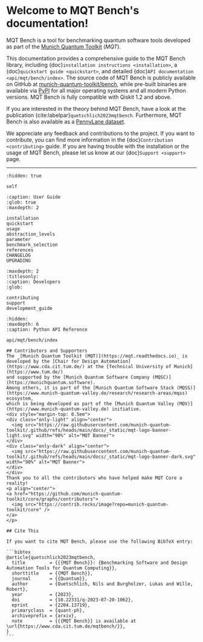 # Welcome to MQT Bench's documentation!

MQT Bench is a tool for benchmarking quantum software tools developed as part of the [Munich Quantum Toolkit](https://mqt.readthedocs.io) (_MQT_).

This documentation provides a comprehensive guide to the MQT Bench library, including {doc}`installation instructions <installation>`, a {doc}`quickstart guide <quickstart>`, and detailed {doc}`API documentation <api/mqt/bench/index>`.
The source code of MQT Bench is publicly available on GitHub at [munich-quantum-toolkit/bench](https://github.com/munich-quantum-toolkit/bench), while pre-built binaries are available via [PyPI](https://pypi.org/project/mqt.bench/) for all major operating systems and all modern Python versions.
MQT Bench is fully compatible with Qiskit 1.2 and above.

If you are interested in the theory behind MQT Bench, have a look at the publication {cite:labelpar}`quetschlich2023mqtbench`.
Furthermore, MQT Bench is also available as a [PennyLane dataset](https://pennylane.ai/datasets/single-dataset/mqt-bench).

We appreciate any feedback and contributions to the project. If you want to contribute, you can find more information in the {doc}`Contribution <contributing>` guide. If you are having trouble with the installation or the usage of MQT Bench, please let us know at our {doc}`Support <support>` page.

---

```{toctree}
:hidden: true

self
```

```{toctree}
:caption: User Guide
:glob: true
:maxdepth: 2

installation
quickstart
usage
abstraction_levels
parameter
benchmark_selection
references
CHANGELOG
UPGRADING
```

```{toctree}
:maxdepth: 2
:titlesonly:
:caption: Developers
:glob:

contributing
support
development_guide
```

```{toctree}
:hidden:
:maxdepth: 6
:caption: Python API Reference

api/mqt/bench/index
```

````{only} html
## Contributors and Supporters
The _[Munich Quantum Toolkit (MQT)](https://mqt.readthedocs.io)_ is developed by the [Chair for Design Automation](https://www.cda.cit.tum.de/) at the [Technical University of Munich](https://www.tum.de/)
and supported by the [Munich Quantum Software Company (MQSC)](https://munichquantum.software).
Among others, it is part of the [Munich Quantum Software Stack (MQSS)](https://www.munich-quantum-valley.de/research/research-areas/mqss) ecosystem,
which is being developed as part of the [Munich Quantum Valley (MQV)](https://www.munich-quantum-valley.de) initiative.
<div style="margin-top: 0.5em">
<div class="only-light" align="center">
  <img src="https://raw.githubusercontent.com/munich-quantum-toolkit/.github/refs/heads/main/docs/_static/mqt-logo-banner-light.svg" width="90%" alt="MQT Banner">
</div>
<div class="only-dark" align="center">
  <img src="https://raw.githubusercontent.com/munich-quantum-toolkit/.github/refs/heads/main/docs/_static/mqt-logo-banner-dark.svg" width="90%" alt="MQT Banner">
</div>
</div>
Thank you to all the contributors who have helped make MQT Core a reality!
<p align="center">
<a href="https://github.com/munich-quantum-toolkit/core/graphs/contributors">
  <img src="https://contrib.rocks/image?repo=munich-quantum-toolkit/core" />
</a>
</p>

## Cite This

If you want to cite MQT Bench, please use the following BibTeX entry:

```bibtex
@article{quetschlich2023mqtbench,
  title         = {{{MQT Bench}}: {Benchmarking Software and Design Automation Tools for Quantum Computing}},
  shorttitle    = {{MQT Bench}},
  journal       = {{Quantum}},
  author        = {Quetschlich, Nils and Burgholzer, Lukas and Wille, Robert},
  year          = {2023},
  doi           = {10.22331/q-2023-07-20-1062},
  eprint        = {2204.13719},
  primaryclass  = {quant-ph},
  archiveprefix = {arxiv},
  note          = {{{MQT Bench}} is available at \url{https://www.cda.cit.tum.de/mqtbench/}},
}
```
````

